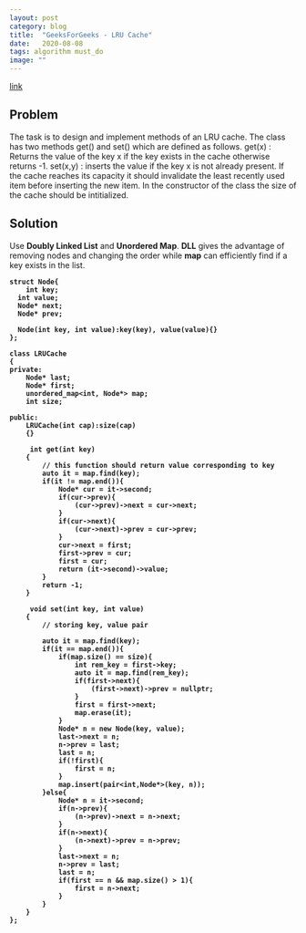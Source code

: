 ```yaml
---
layout: post
category: blog
title:  "GeeksForGeeks - LRU Cache"
date:   2020-08-08
tags: algorithm must_do
image: ""
---
```

<a href="https://practice.geeksforgeeks.org/problems/lru-cache/1">link</a>

## Problem
The task is to design and implement methods of an LRU cache. The class has two methods get() and set() which are defined as follows.
get(x)   : Returns the value of the key x if the key exists in the cache otherwise returns -1.
set(x,y) : inserts the value if the key x is not already present. If the cache reaches its capacity it should invalidate the least recently used item before inserting the new item.
In the constructor of the class the size of the cache should be intitialized.

## Solution
Use <strong>Doubly Linked List</strong> and <strong>Unordered Map</strong>.
<strong>DLL</strong> gives the advantage of removing nodes and changing the order while <strong>map</strong> can efficiently find if a key exists in the list.
<pre><code><strong>struct Node{
    int key;
  int value;
  Node* next;
  Node* prev;
  
  Node(int key, int value):key(key), value(value){}
};

class LRUCache
{
private:
    Node* last;
    Node* first;
    unordered_map&lt;int, Node*&gt; map;
    int size;

public:
    LRUCache(int cap):size(cap)
    {}
    
     int get(int key)
    {
        // this function should return value corresponding to key
        auto it = map.find(key);
        if(it != map.end()){
            Node* cur = it->second;
            if(cur->prev){
                (cur->prev)->next = cur->next;    
            }
            if(cur->next){
                (cur->next)->prev = cur->prev;    
            }
            cur->next = first;
            first->prev = cur;
            first = cur;
            return (it->second)->value;
        }
        return -1;
    }
    
     void set(int key, int value)
    {
        // storing key, value pair
        
        auto it = map.find(key);
        if(it == map.end()){
            if(map.size() == size){
                int rem_key = first->key;
                auto it = map.find(rem_key);
                if(first->next){
                    (first->next)->prev = nullptr;    
                }
                first = first->next;
                map.erase(it);
            }
            Node* n = new Node(key, value);
            last->next = n;
            n->prev = last;
            last = n;
            if(!first){
                first = n;
            }
            map.insert(pair&lt;int,Node*&gt;(key, n));
        }else{
            Node* n = it->second;
            if(n->prev){
                (n->prev)->next = n->next;
            }
            if(n->next){
                (n->next)->prev = n->prev;
            }
            last->next = n;
            n->prev = last;
            last = n;
            if(first == n && map.size() > 1){
                first = n->next;
            }
        }
    }
};</strong></code></pre>